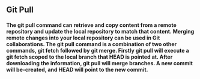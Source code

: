 ## Git Pull

#### The git pull command can retrieve and copy content from a remote repository and update the local repository to match that content. Merging remote changes into your local repository can be used in Git collaborations. The git pull command is a combination of two other commands, git fetch followed by git merge. Firstly git pull will execute a git fetch scoped to the local branch that HEAD is pointed at. After downloading the information, git pull will merge branches. A new commit will be-created, and HEAD will point to the new commit.